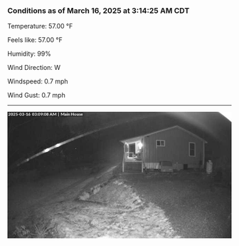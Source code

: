 ### Conditions as of March 16, 2025 at 3:14:25 AM CDT 

Temperature: 57.00 &deg;F

Feels like: 57.00 &deg;F

Humidity: 99%

Wind Direction: W

Windspeed: 0.7 mph

Wind Gust: 0.7 mph

---

<img src="./images/latest.jpeg"/>


